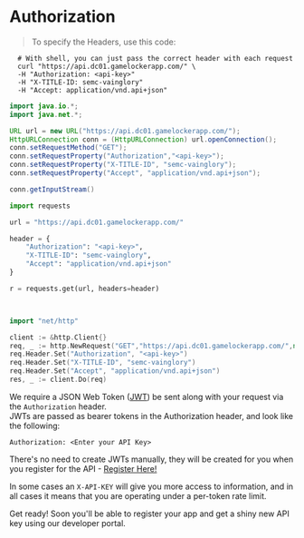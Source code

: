 # Authorization

> To specify the Headers, use this code:

```shell
  # With shell, you can just pass the correct header with each request
  curl "https://api.dc01.gamelockerapp.com/" \
  -H "Authorization: <api-key>"
  -H "X-TITLE-ID: semc-vainglory"
  -H "Accept: application/vnd.api+json"
```

```java
import java.io.*;
import java.net.*;

URL url = new URL("https://api.dc01.gamelockerapp.com/");
HttpURLConnection conn = (HttpURLConnection) url.openConnection();
conn.setRequestMethod("GET");
conn.setRequestProperty("Authorization","<api-key>");
conn.setRequestProperty("X-TITLE-ID", "semc-vainglory");
conn.setRequestProperty("Accept", "application/vnd.api+json");

conn.getInputStream()
```

```python
import requests

url = "https://api.dc01.gamelockerapp.com/"

header = {
    "Authorization": "<api-key>",
    "X-TITLE-ID": "semc-vainglory",
    "Accept": "application/vnd.api+json"
}

r = requests.get(url, headers=header)
```

```ruby
```

```javascript
```

```go
import "net/http"

client := &http.Client{}
req, _ := http.NewRequest("GET","https://api.dc01.gamelockerapp.com/",nil)
req.Header.Set("Authorization", "<api-key>")
req.Header.Set("X-TITLE-ID", "semc-vainglory")
req.Header.Set("Accept", "application/vnd.api+json")
res, _ := client.Do(req)
```

We require a JSON Web Token ([JWT](https://jwt.io/)) be sent along with your request via the `Authorization` header.  
JWTs are passed as bearer tokens in the Authorization header, and look like the following:

`Authorization: <Enter your API Key>`


There's no need to create JWTs manually, they will be created for you when you register for the API - [Register Here!](https://developer.vainglorygame.com/users/sign_in)

In some cases an `X-API-KEY` will give you more access to information, and in all
 cases it means that you are operating under a per-token rate limit.

<aside class="notice">
Get ready!  Soon you'll be able to register your app and get a shiny new API key using our developer portal.
</aside>
